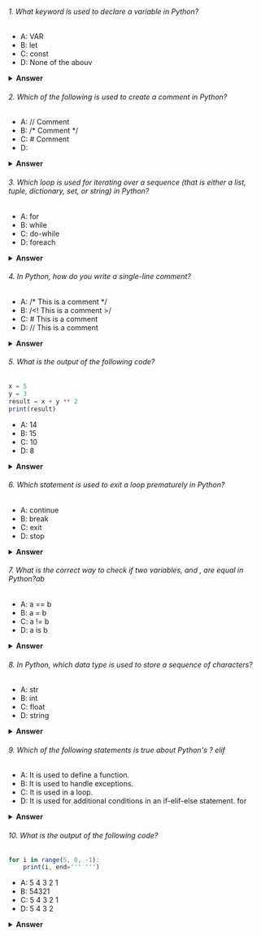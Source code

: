 ###### 1. What keyword is used to declare a variable in Python?

- A: VAR
- B: let
- C: const
- D: None of the abouv

<details><summary><b>Answer</b></summary>
<p>

#### Correct Answer ->  D: None of the above

</p>
</details>

###### 2. Which of the following is used to create a comment in Python?

- A: // Comment
- B: /* Comment */
- C: # Comment
- D: <!-- Comment -->

<details><summary><b>Answer</b></summary>
<p>

#### Correct Answer -> C: # Comment

</p>
</details>

###### 3. Which loop is used for iterating over a sequence (that is either a list, tuple, dictionary, set, or string) in Python?

- A: for
- B: while
- C: do-while
- D: foreach

<details><summary><b>Answer</b></summary>
<p>

#### Correct Answer -> A: for

</p>
</details>

###### 4. In Python, how do you write a single-line comment?

- A: /* This is a comment */
- B: /<! This is a comment >/
- C: # This is a comment
- D: // This is a comment

<details><summary><b>Answer</b></summary>
<p>

#### Correct Answer -> C: # This is a comment

</p>
</details>

###### 5. What is the output of the following code?

```javascript
x = 5
y = 3
result = x + y ** 2
print(result)

```

- A: 14
- B: 15
- C: 10
- D: 8

<details><summary><b>Answer</b></summary>
<p>

#### Correct Answer -> A: 14

</p>
</details>

###### 6. Which statement is used to exit a loop prematurely in Python?

- A: continue 
- B: break
- C: exit
- D: stop

<details><summary><b>Answer</b></summary>
<p>

#### Correct Answer -> B: break

</p>
</details>

###### 7. What is the correct way to check if two variables,  and , are equal in Python?ab

- A: a == b
- B: a = b
- C: a != b
- D: a is b

<details><summary><b>Answer</b></summary>
<p>

#### Correct Answer -> A: a == b

</p>
</details>

###### 8. In Python, which data type is used to store a sequence of characters?

- A: str
- B: int
- C: float
- D: string

<details><summary><b>Answer</b></summary>
<p>

#### Correct Answer -> A: str

</p>
</details>

###### 9. Which of the following statements is true about Python's ? elif

- A: It is used to define a function.
- B: It is used to handle exceptions.
- C: It is used in a  loop.
- D: It is used for additional conditions in an if-elif-else statement. for

<details><summary><b>Answer</b></summary>
<p>

#### Correct Answer -> D: It is used for additional conditions in an if-elif-else statement. for

</p>
</details>

###### 10. What is the output of the following code?

```javascript
for i in range(5, 0, -1):
    print(i, end=''' ''')
```

- A: 5   4   3   2   1
- B: 54321
- C: 5 4 3 2 1 
- D: 5 4 3 2

<details><summary><b>Answer</b></summary>
<p>

#### Correct Answer -> C: 5 4 3 2 1
